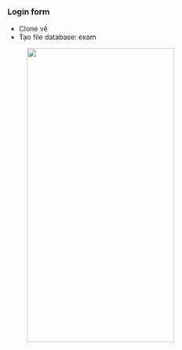 ### Login form
- Clone về
- Tạo file database: exam

<img src="https://github.com/nguyenthanhlong11/LoginForm-Laravel-VueJs/blob/master/1.png" height="600" width="300" hspace="40">
